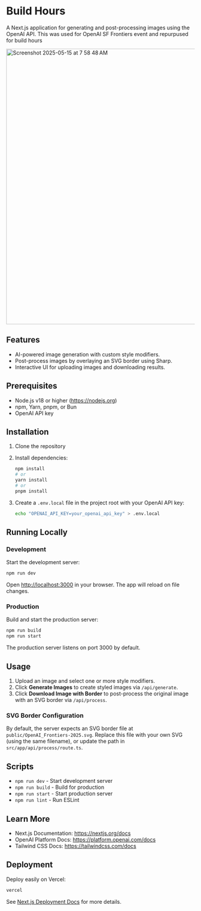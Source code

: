 # Build Hours

A Next.js application for generating and post-processing images using the OpenAI API. This was used for OpenAI SF Frontiers event and repurpused for build hours 

<img width="736" alt="Screenshot 2025-05-15 at 7 58 48 AM" src="https://github.com/user-attachments/assets/7df70f06-fcf1-418a-9ac7-2b4f1125e0fd" />


## Features

- AI-powered image generation with custom style modifiers.
- Post-process images by overlaying an SVG border using Sharp.
- Interactive UI for uploading images and downloading results.


## Prerequisites

- Node.js v18 or higher (https://nodejs.org)
- npm, Yarn, pnpm, or Bun
- OpenAI API key

## Installation

1. Clone the repository

2. Install dependencies:
   ```bash
   npm install
   # or
   yarn install
   # or
   pnpm install
   ```
3. Create a `.env.local` file in the project root with your OpenAI API key:
   ```bash
   echo "OPENAI_API_KEY=your_openai_api_key" > .env.local
   ```

## Running Locally

### Development

Start the development server:
```bash
npm run dev
```
Open [http://localhost:3000](http://localhost:3000) in your browser. The app will reload on file changes.

### Production

Build and start the production server:
```bash
npm run build
npm run start
```
The production server listens on port 3000 by default.

## Usage

1. Upload an image and select one or more style modifiers.
2. Click **Generate Images** to create styled images via `/api/generate`.
3. Click **Download Image with Border** to post-process the original image with an SVG border via `/api/process`.

### SVG Border Configuration

By default, the server expects an SVG border file at `public/OpenAI_Frontiers-2025.svg`. Replace this file with your own SVG (using the same filename), or update the path in `src/app/api/process/route.ts`.


## Scripts

- `npm run dev` - Start development server
- `npm run build` - Build for production
- `npm run start` - Start production server
- `npm run lint` - Run ESLint

## Learn More

- Next.js Documentation: https://nextjs.org/docs
- OpenAI Platform Docs: https://platform.openai.com/docs
- Tailwind CSS Docs: https://tailwindcss.com/docs

## Deployment

Deploy easily on Vercel:
```bash
vercel
```
See [Next.js Deployment Docs](https://nextjs.org/docs/app/building-your-application/deploying) for more details.
